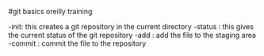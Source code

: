 #git basics oreilly training

-init: this creates a git repository in the current directory
-status : this gives the current status of the git repository
-add : add the file to the staging area
-commit : commit the file to the repository

